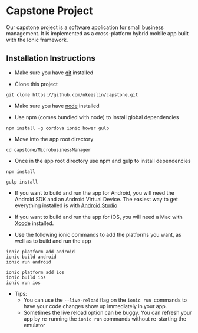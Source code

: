 # Capstone Project

Our capstone project is a software application for small business management.  It is implemented as a cross-platform hybrid mobile app built with the Ionic framework.


## Installation Instructions

- Make sure you have [git](https://git-scm.com/) installed

- Clone this project

```shell
git clone https://github.com/nkeeslin/capstone.git
```

- Make sure you have [node](https://nodejs.org) installed

- Use npm (comes bundled with node) to install global dependencies

```shell
npm install -g cordova ionic bower gulp
```

- Move into the app root directory

```shell
cd capstone/MicrobusinessManager
```

- Once in the app root directory use npm and gulp to install dependencies

```shell
npm install

gulp install
```

- If you want to build and run the app for Android, you will need the Android SDK and an Android Virtual Device.  The easiest way to get everything installed is with [Android Studio](http://developer.android.com/sdk/index.html)

- If you want to build and run the app for iOS, you will need a Mac with [Xcode](https://developer.apple.com/xcode/download/) installed.

- Use the following ionic commands to add the platforms you want, as well as to build and run the app

```shell
ionic platform add android
ionic build android
ionic run android

ionic platform add ios
ionic build ios
ionic run ios
```

- Tips:
  - You can use the ```--live-reload``` flag on the ```ionic run ```commands to have your code changes show up immediately in your app.
  - Sometimes the live reload option can be buggy.  You can refresh your app by re-running the ```ionic run``` commands without re-starting the emulator
